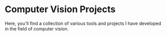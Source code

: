 # Computer Vision Projects
Here, you'll find a collection of various tools and projects I have developed in the field of computer vision. 
